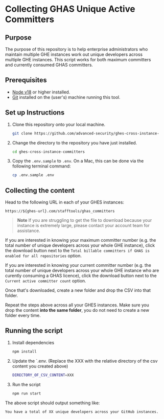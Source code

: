 # Collecting GHAS Unique Active Committers

## Purpose

The purpose of this repository is to help enterprise administrators who maintain multiple GHE instances work out unique developers across multiple GHE instances. This script works for both maximum committers and currently consumed GHAS committers. 

## Prerequisites

- [Node v18](https://nodejs.org/en/download/) or higher installed.
- [Git](https://git-scm.com/downloads) installed on the (user's) machine running this tool.

## Set up Instructions

1.  Clone this repository onto your local machine.

    ```bash
    git clone https://github.com/advanced-security/ghes-cross-instance-committers.git
    ```

2.  Change the directory to the repository you have just installed.

    ```bash
    cd ghes-cross-instance-committers
    ```

4.  Copy the `.env.sample` to `.env`. On a Mac, this can be done via the following terminal command:

    ```bash
    cp .env.sample .env
    ```

## Collecting the content

Head to the following URL in each of your GHES instances:

```
https://${ghes-url}.com/stafftools/ghas_committers
```

> **Note**
> If you are struggling to get the file to download because your instance is extremely large, please contact your account team for assistance.

If you are interested in knowing your maximum committer number (e.g. the total number of unique developers across your whole GHE instance), click the download button next to the `Total billable committers if GHAS is enabled for all repositories` option. 

If you are interested in knowing your current committer number (e.g. the total number of unique developers across your whole GHE instance who are curently consuming a GHAS licence), click the download button next to the `Current active committer count` option.

Once that's downloaded, create a new folder and drop the CSV into that folder. 

Repeat the steps above across all your GHES instances. Make sure you drop the content **into the same folder**, you do not need to create a new folder every time. 

## Running the script

1.  Install dependencies

    ```bash
    npm install
    ```

3.  Update the `.env. (Replace the XXX with the relative directory of the csv content you created above)

    ```bash
    DIRECTORY_OF_CSV_CONTENT=XXX
    ```

2.  Run the script

    ```bash
    npm run start
    ```

The above script should output something like:

```
You have a total of XX unique developers across your GitHub instances.
```
